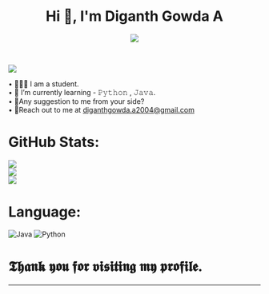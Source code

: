 # <h1 align="center">Hi 👋, I'm Diganth Gowda A</h1>


<p align="center">
  <a href="https://github.com/DenverCoder1/readme-typing-svg"><img src="https://readme-typing-svg.herokuapp.com?font=Time+New+Roman&color=cyan&size=25&center=true&vCenter=true&width=600&height=100&lines=Passionate+about+working+on+code&hearts;++;Self-taught+Front-End+Developer,; Information+Science+Student,;CTF+Newbie,;Active+Learner/Researcher,;Love+to+learn+new+stuffs.."></a>
</p>


<br>










[![](https://visitcount.itsvg.in/api?id=DiganthgowdaA&icon=0&color=0)](https://visitcount.itsvg.in)

• 🧑🏻‍🎓 I am a student.<br>• 📖 I’m currently learning - 𝙿𝚢𝚝𝚑𝚘𝚗 , 𝙹𝚊𝚟𝚊.<br>• 🎤Any suggestion to me from your side?<br>• 📧Reach out to me at diganthgowda.a2004@gmail.com

# GitHub Stats:
![](https://github-readme-stats.vercel.app/api?username=DiganthgowdaA&theme=aura&hide_border=false&include_all_commits=true&count_private=true)<br/>
![](https://github-readme-streak-stats.herokuapp.com/?user=DiganthgowdaA&theme=aura&hide_border=false)<br/>
![](https://github-readme-stats.vercel.app/api/top-langs/?username=DiganthgowdaA&theme=aura&hide_border=false&include_all_commits=true&count_private=true&layout=compact)

# Language:
![Java](https://img.shields.io/badge/java-%23ED8B00.svg?style=flat-square&logo=openjdk&logoColor=white) ![Python](https://img.shields.io/badge/python-3670A0?style=flat-square&logo=python&logoColor=ffdd54)

# 𝕿𝖍𝖆𝖓𝖐 𝖞𝖔𝖚 𝖋𝖔𝖗 𝖛𝖎𝖘𝖎𝖙𝖎𝖓𝖌 𝖒𝖞 𝖕𝖗𝖔𝖋𝖎𝖑𝖊.
---

<!-- Proudly created with GPRM ( https://gprm.itsvg.in ) -->
